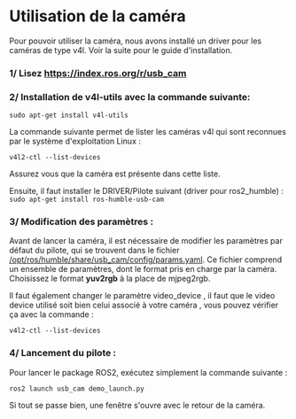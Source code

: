 # Utilisation de la caméra

Pour pouvoir utiliser la caméra, nous avons installé un driver pour les caméras de type v4l. Voir la suite pour le guide d'installation.

### 1/ Lisez https://index.ros.org/r/usb_cam 

### 2/ Installation de v4l-utils avec la commande suivante:

```
sudo apt-get install v4l-utils 
```

La commande suivante permet de lister les caméras v4l qui sont reconnues par le système d'exploitation Linux :

```
v4l2-ctl --list-devices
```
Assurez vous que la caméra est présente dans cette liste.

Ensuite, il faut installer le DRIVER/Pilote suivant (driver pour ros2_humble) :
`sudo apt-get install ros-humble-usb-cam`

### 3/ Modification des paramètres :

Avant de lancer la caméra, il est nécessaire de modifier les paramètres par défaut du pilote, qui se trouvent dans le fichier [/opt/ros/humble/share/usb_cam/config/params.yaml](/opt/ros/humble/share/usb_cam/config/params.yaml). Ce fichier comprend un ensemble de paramètres, dont le format pris en charge par la caméra. Choisissez le format **yuv2rgb** à la place de mjpeg2rgb.

Il faut également changer le paramètre video_device , il faut que le video device utilisé soit bien celui associé à votre caméra , vous pouvez vérifier ça avec la commande :

```
v4l2-ctl --list-devices
```

### 4/ Lancement du pilote :

Pour lancer le package ROS2, exécutez simplement la commande suivante :

```
ros2 launch usb_cam demo_launch.py
```

Si tout se passe bien, une fenêtre s'ouvre avec le retour de la caméra.

